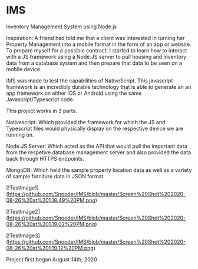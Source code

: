 # IMS
Inventory Management System using Node.js

Inspiration: A friend had told me that a client was interested in turning her Property Management into a mobile format in the form of an app or website. To prepare
myself for a possible contract, I started to learn how to interact with a JS framework using a Node.JS server to pull housing and inventory data from a database
system and then prepare that data to be seen on a mobile device.

IMS was made to test the capabilities of NativeScript. This javascript framework is an incredibly durable technology that is able to generate an
an app framework on either iOS or Android using the same Javascript/Typescript code.

This project works in 3 parts.

Nativescript: Which provided the framework for which the JS and Typescript files would physically display on the respective device we are running on.

Node.JS Server: Which acted as the API that would pull the important data from the respetive database management server and also provided the data back through
HTTPS endpoints.

MongoDB: Which held the sample property location data as well as a variety of sample furniture data in JSON format.

[!TestImage1]
(https://github.com/Snooder/IMS/blob/master/Screen%20Shot%202020-08-26%20at%201.18.49%20PM.png)

[!TestImage2]
(https://github.com/Snooder/IMS/blob/master/Screen%20Shot%202020-08-26%20at%201.19.02%20PM.png)

[!TestImage3]
(https://github.com/Snooder/IMS/blob/master/Screen%20Shot%202020-08-26%20at%201.19.12%20PM.png)

Project first began August 14th, 2020
